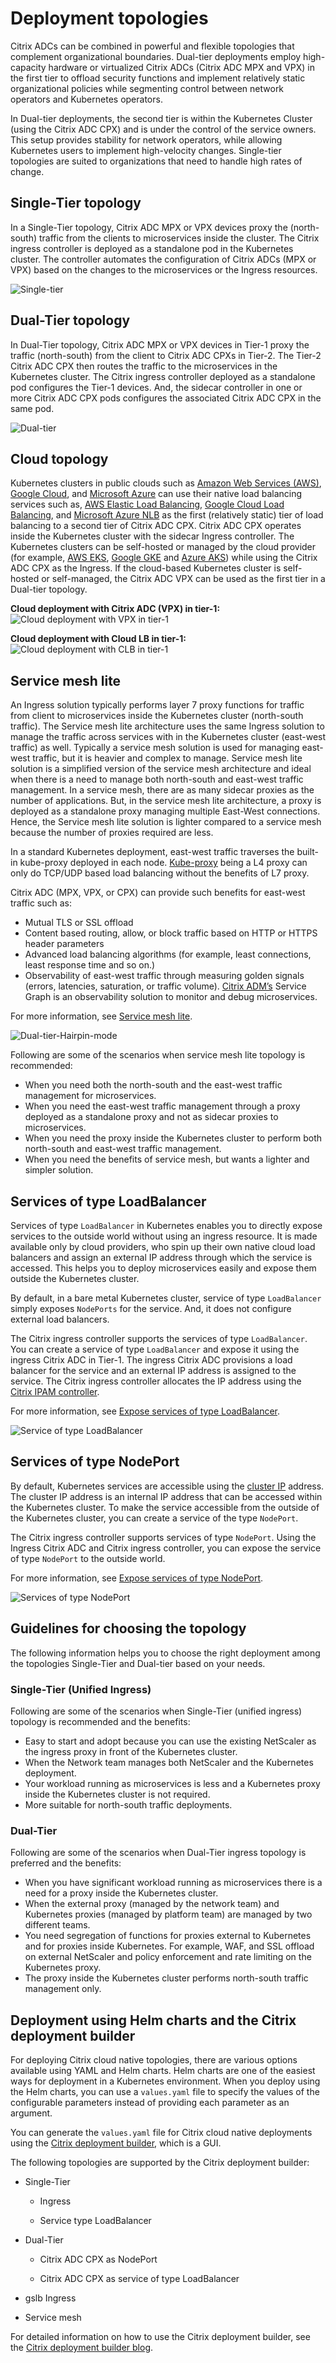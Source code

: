 # Deployment topologies

Citrix ADCs can be combined in powerful and flexible topologies that complement organizational boundaries. Dual-tier deployments employ high-capacity hardware or virtualized Citrix ADCs (Citrix ADC MPX and VPX) in the first tier to offload security functions and implement relatively static organizational policies while segmenting control between network operators and Kubernetes operators.

In Dual-tier deployments, the second tier is within the Kubernetes Cluster (using the Citrix ADC CPX) and is under the control of the service owners. This setup provides stability for network operators, while allowing Kubernetes users to implement high-velocity changes. Single-tier topologies are suited to organizations that need to handle high rates of change.

## Single-Tier topology

In a Single-Tier topology, Citrix ADC MPX or VPX devices proxy the (north-south) traffic from the clients to microservices inside the cluster. The Citrix ingress controller is deployed as a standalone pod in the Kubernetes cluster. The controller automates the configuration of Citrix ADCs (MPX or VPX) based on the changes to the microservices or the Ingress resources.

![Single-tier](media/singletopology.png)

## Dual-Tier topology

In Dual-Tier topology, Citrix ADC MPX or VPX devices in Tier-1 proxy the traffic (north-south) from the client to Citrix ADC CPXs in Tier-2. The Tier-2 Citrix ADC CPX then routes the traffic to the microservices in the Kubernetes cluster. The Citrix ingress controller deployed as a standalone pod configures the Tier-1 devices. And, the sidecar controller in one or more Citrix ADC CPX pods configures the associated Citrix ADC CPX in the same pod.

![Dual-tier](media/dualtier.png)

## Cloud topology

Kubernetes clusters in public clouds such as [Amazon Web Services (AWS)](https://aws.amazon.com), [Google Cloud](https://cloud.google.com), and [Microsoft Azure](https://azure.microsoft.com/en-in/) can use their native load balancing services such as, [AWS Elastic Load Balancing](https://aws.amazon.com/elasticloadbalancing/), [Google Cloud Load Balancing](https://cloud.google.com/load-balancing/), and [Microsoft Azure NLB](https://azure.microsoft.com/en-in/services/load-balancer/) as the first (relatively static) tier of load balancing to a second tier of Citrix ADC CPX. Citrix ADC CPX operates inside the Kubernetes cluster with the sidecar Ingress controller. The Kubernetes clusters can be self-hosted or managed by the cloud provider (for example, [AWS EKS](https://aws.amazon.com/eks/), [Google GKE](https://cloud.google.com/kubernetes-engine/) and [Azure AKS](https://docs.microsoft.com/en-us/azure/aks/)) while using the Citrix ADC CPX as the Ingress. If the cloud-based Kubernetes cluster is self-hosted or self-managed, the Citrix ADC VPX can be used as the first tier in a Dual-tier topology.

**Cloud deployment with Citrix ADC (VPX) in tier-1:**
![Cloud deployment with VPX in tier-1](media/cloud-deploy-vpx-tier-1.png)

**Cloud deployment with Cloud LB in tier-1:**
![Cloud deployment with CLB in tier-1](media/cloud-deploy-clb-tier-1.png)

## Service mesh lite

An Ingress solution typically performs layer 7 proxy functions for traffic from client to microservices inside the Kubernetes cluster (north-south traffic). The Service mesh lite architecture uses the same Ingress solution to manage the traffic across services with in the Kubernetes cluster (east-west traffic) as well. Typically a service mesh solution is used for managing east-west traffic, but it is heavier and complex to manage. Service mesh lite solution is a simplified version of the service mesh architecture and ideal when there is a need to manage both north-south and east-west traffic management. In a service mesh, there are as many sidecar proxies as the number of applications. But, in the service mesh lite architecture, a proxy is deployed as a standalone proxy managing multiple East-West connections. Hence, the Service mesh lite solution is lighter compared to a service mesh
because the number of proxies required are less.

In a standard Kubernetes deployment, east-west traffic traverses the built-in kube-proxy deployed in each node. [Kube-proxy](https://kubernetes.io/docs/concepts/overview/components/#kube-proxy) being a L4 proxy can only do TCP/UDP based load balancing without the benefits of L7 proxy.

Citrix ADC (MPX, VPX, or CPX) can provide such benefits for east-west traffic such as:

-  Mutual TLS or SSL offload
-  Content based routing, allow, or block traffic based on HTTP or HTTPS header parameters
-  Advanced load balancing algorithms (for example, least connections, least response time and so on.)
-  Observability of east-west traffic through measuring golden signals (errors, latencies, saturation, or traffic volume). [Citrix ADM’s](https://docs.citrix.com/en-us/citrix-application-delivery-management-service.html) Service Graph is an observability solution to monitor and debug microservices.

For more information, see [Service mesh lite](deploy/service-mesh-lite.md).  

![Dual-tier-Hairpin-mode](media/dual-tier-topology-with-hairpin-E-W.png)

Following are some of the scenarios when service mesh lite topology is recommended:

-  When you need both the north-south and the east-west traffic management for microservices.
-  When you need the east-west traffic management through a proxy deployed as a standalone proxy and not as sidecar proxies to microservices.
-  When you need the proxy inside the Kubernetes cluster to perform both north-south and east-west traffic management.
-  When you need the benefits of service mesh, but wants a lighter and simpler solution.

## Services of type LoadBalancer

Services of type `LoadBalancer` in Kubernetes enables you to directly expose services to the outside world without using an ingress resource. It is made available only by cloud providers, who spin up their own native cloud load balancers and assign an external IP address through which the service is accessed. This helps you to deploy microservices easily and expose them outside the Kubernetes cluster.

By default, in a bare metal Kubernetes cluster, service of type `LoadBalancer` simply exposes `NodePorts` for the service. And, it does not configure external load balancers.

The Citrix ingress controller supports the services of type `LoadBalancer`. You can create a service of type `LoadBalancer` and expose it using the ingress Citrix ADC in Tier-1. The ingress Citrix ADC provisions a load balancer for the service and an external IP address is assigned to the service. The Citrix ingress controller allocates the IP address using the [Citrix IPAM controller](crds/vip.md).

For more information, see [Expose services of type LoadBalancer](network/type_loadbalancer.md).

![Service of type LoadBalancer](media/type-loadbalancer.png)

## Services of type NodePort

By default, Kubernetes services are accessible using the [cluster IP](https://kubernetes.io/docs/concepts/services-networking/service/#defining-a-service) address. The cluster IP address is an internal IP address that can be accessed within the Kubernetes cluster. To make the service accessible from the outside of the Kubernetes cluster, you can create a service of the type `NodePort`.

The Citrix ingress controller supports services of type `NodePort`. Using the Ingress Citrix ADC and Citrix ingress controller, you can expose the service of type `NodePort` to the outside world.

For more information, see [Expose services of type NodePort](network/nodeport.md).

![Services of type NodePort](media/type-nodeport.png)

## Guidelines for choosing the topology

The following information helps you to choose the right deployment among the topologies Single-Tier and Dual-tier based on your needs.

### Single-Tier (Unified Ingress)

Following are some of the scenarios when Single-Tier (unified ingress) topology is recommended and the benefits:

-  Easy to start and adopt because you can use the existing NetScaler as the ingress proxy in front of the Kubernetes cluster.
-  When the Network team manages both NetScaler and the Kubernetes deployment.
-  Your workload running as microservices is less and a Kubernetes proxy inside the Kubernetes cluster is not required.
-  More suitable for north-south traffic deployments.

### Dual-Tier

Following are some of the scenarios when Dual-Tier ingress topology is preferred and the benefits:

-  When you have significant workload running as microservices there is a need for a proxy inside the Kubernetes cluster.
-  When the external proxy (managed by the network team) and Kubernetes proxies (managed by platform team) are managed by two different teams.
-  You need segregation of functions for proxies external to Kubernetes and for proxies inside Kubernetes. For example, WAF, and SSL offload on external NetScaler and policy enforcement and rate limiting on the Kubernetes proxy.
-  The proxy inside the Kubernetes cluster performs north-south traffic management only.

## Deployment using Helm charts and the Citrix deployment builder

For deploying Citrix cloud native topologies, there are various options available using YAML and Helm charts. Helm charts are one of the easiest ways for deployment in a Kubernetes environment. When you deploy using the Helm charts, you can use a `values.yaml` file to specify the values of the configurable parameters instead of providing each parameter as an argument.

You can generate the `values.yaml` file for Citrix cloud native deployments using the [Citrix deployment builder](https://netscaler.github.io/netscaler-k8s-ingress-controller/), which is a GUI.

The following topologies are supported by the Citrix deployment builder:

-  Single-Tier

    -  Ingress

    -  Service type LoadBalancer

-  Dual-Tier

    -  Citrix ADC CPX as NodePort

    -  Citrix ADC CPX as service of type LoadBalancer

-  gslb Ingress

-  Service mesh

For detailed information on how to use the Citrix deployment builder, see the [Citrix deployment builder blog](https://www.citrix.com/blogs/2021/03/02/citrix-deployment-builder-simplifying-citrix-cloud-native-deployments/#).

